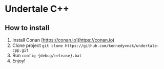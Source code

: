 # Undertale C++

## How to install

1. Install Conan [https://conan.io](https://conan.io)
2. Clone project `git clone https://github.com/kennedyvnak/undertale-cpp.git`
3. Run `config-{debug/release}.bat`
4. Enjoy!
